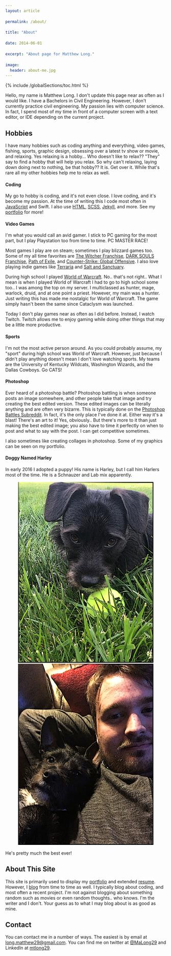 ```yaml
---
layout: article

permalink: /about/

title: "About"

date: 2014-06-01

excerpt: "About page for Matthew Long."

image:
  header: about-me.jpg
---
```


{% include /globalSections/toc.html %}

Hello, my name is Matthew Long. I don't update this page near as often as I would like. I have a Bachelors in Civil Engineering. However, I don't currently practice civil engineering. My passion lies with computer science. In fact, I spend most of my time in front of a computer screen with a text editor, or IDE depending on the current project.

## Hobbies

I have many hobbies such as coding anything and everything, video games, fishing, sports, graphic design, obsessing over a latest tv show or movie, and relaxing. Yes relaxing is a hobby... Who doesn't like to relax?? "They" say to find a hobby that will help you relax. So why can't relaxing, laying down doing next to nothing, be that hobby?? It is. Get over it. While that's rare all my other hobbies help me to relax as well.

#### Coding

My go to hobby is coding, and it's not even close. I love coding, and it's become my passion. At the time of writing this I code most often in <a href="/tag/javascript/">JavaScript</a> and Swift. I also use <a href="/tag/html/">HTML</a>, <a href="/tag/scss/">SCSS</a>, <a href="/tag/jekyll/">Jekyll</a>, and more. See my <a href="/portfolio/">portfolio</a> for more!

#### Video Games

I'm what you would call an avid gamer. I stick to PC gaming for the most part, but I play Playstation too from time to time. PC MASTER RACE! 

Most games I play are on steam; sometimes I play blizzard games too. Some of my all time favorites are <a href="http://store.steampowered.com/app/292030/The_Witcher_3_Wild_Hunt/">The Witcher Franchise</a>, <a href="http://store.steampowered.com/app/374320/DARK_SOULS_III/">DARK SOULS Franchise</a>, <a href="http://store.steampowered.com/app/238960/Path_of_Exile/">Path of Exile</a>, and <a href="http://store.steampowered.com/app/730/CounterStrike_Global_Offensive/">Counter-Strike: Global Offensive</a>. I also love playing indie games like <a href="http://store.steampowered.com/app/105600/Terraria/">Terraria</a> and <a href="http://store.steampowered.com/app/283640/Salt_and_Sanctuary/">Salt and Sanctuary</a>.

During high school I played <a href="http://us.battle.net/wow/en/">World of Warcraft</a>. No.. that's not right.. What I mean is when I played World of Warcraft I had to go to high school some too.. I was among the top on my server. I multiclassed as hunter, mage, warlock, druid, and at one point a priest. However, my main was a hunter. Just writing this has made me nostalgic for World of Warcraft. The game simply hasn't been the same since Cataclysm was launched.

Today I don't play games near as often as I did before. Instead, I watch Twitch. Twitch allows me to enjoy gaming while doing other things that may be a little more productive.

#### Sports

I'm not the most active person around. As you could probably assume, my "sport" during high school was World of Warcraft. However, just because I didn't play anything doesn't mean I don't love watching sports. My teams are the University of Kentucky Wildcats, Washington Wizards, and the Dallas Cowboys. Go CATS!

#### Photoshop

Ever heard of a photoshop battle? Photoshop battling is when someone posts an image somewhere, and other people take that image and try creating the best edited version. These edited images can be literally anything and are often very bizarre. This is typically done on the <a href="https://www.reddit.com/r/photoshopbattles/">Photoshop Battles Subreddit</a>. In fact, it's the only place I've done it at. Either way it's a blast! There's an art to it! Yes, obviously.. But there's more to it than just making the best edited image; you also have to time it perfectly on when to post and what to say with the post. I can get competitive sometimes.

I also sometimes like creating collages in photoshop. Some of my graphics can be seen on my portfolio.

#### Doggy Named Harley

In early 2016 I adopted a puppy! His name is Harley, but I call him Harlers most of the time. He is a Schnauzer and Lab mix apparently.

<figure class="half">
	<a href="/assets/images/page-about/harley1.jpg" title="Harlers"><img src="/assets/images/page-about/harley1.jpg" alt="Harlers" /></a>
    <a href="/assets/images/page-about/harley2.jpg" title="Me and Harlers"><img src="/assets/images/page-about/harley2.jpg" alt="Me and Harlers" /></a>
</figure>

He's pretty much the best ever!

## About This Site

This site is primarily used to display my <a href="/portfolio/">portfolio</a> and extended <a href="/resume/">resume</a>. However, I <a href="/blog/">blog</a> from time to time as well. I typically blog about coding, and most often a recent project. I'm not against blogging about something random such as movies or even random thoughts.. who knows. I'm the writer and I don't. Your guess as to what I may blog about is as good as mine.

## Contact

You can contact me in a number of ways. The easiest is by email at <a href="mailto:long.matthew29@gmail.com">long.matthew29@gmail.com</a>. You can find me on twitter at <a href="https://www.twitter.com/MaLong29">@MaLong29</a> and LinkedIn at <a href="https://www.linkedin.com/in/mtlong29">mtlong29</a>.
